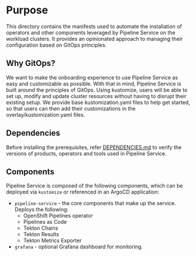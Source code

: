 # Purpose

This directory contains the manifests used to automate the installation of operators and other components leveraged by Pipeline Service on the workload clusters. It provides an opinionated approach to managing their configuration based on GitOps principles.

## Why GitOps?

We want to make the onboarding experience to use Pipeline Service as easy and customizable as possible. With that in mind, Pipeline Service is built around the principles of GitOps. Using kustomize, users will be able to set up, modify and update cluster resources without having to disrupt their existing setup. We provide base kustomization.yaml files to help get started, so that users can then add their customizations in the overlay/kustomization.yaml files.

## Dependencies

Before installing the prerequisites, refer [DEPENDENCIES.md](../../DEPENDENCIES.md) to verify the versions of products, operators and tools used in Pipeline Service.

## Components

Pipeline Service is composed of the following components, which can be deployed via `kustomize` or referenced in an ArgoCD application:

- `pipeline-service` - the core components that make up the service. Deploys the following:
  - OpenShift Pipelines operator
  - Pipelines as Code
  - Tekton Chains
  - Tekton Results
  - Tekton Metrics Exporter
- `grafana` - optional Grafana dashboard for monitoring.
